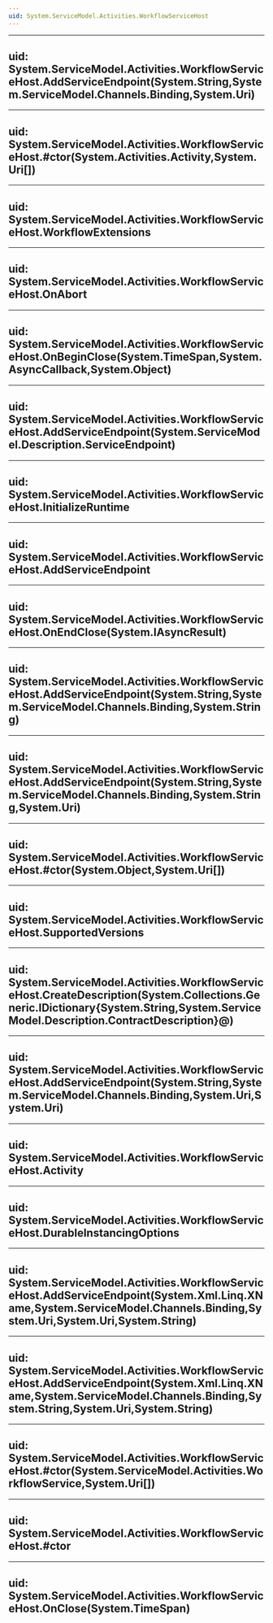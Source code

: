 ```yaml
---
uid: System.ServiceModel.Activities.WorkflowServiceHost
---
```


---
uid: System.ServiceModel.Activities.WorkflowServiceHost.AddServiceEndpoint(System.String,System.ServiceModel.Channels.Binding,System.Uri)
---

---
uid: System.ServiceModel.Activities.WorkflowServiceHost.#ctor(System.Activities.Activity,System.Uri[])
---

---
uid: System.ServiceModel.Activities.WorkflowServiceHost.WorkflowExtensions
---

---
uid: System.ServiceModel.Activities.WorkflowServiceHost.OnAbort
---

---
uid: System.ServiceModel.Activities.WorkflowServiceHost.OnBeginClose(System.TimeSpan,System.AsyncCallback,System.Object)
---

---
uid: System.ServiceModel.Activities.WorkflowServiceHost.AddServiceEndpoint(System.ServiceModel.Description.ServiceEndpoint)
---

---
uid: System.ServiceModel.Activities.WorkflowServiceHost.InitializeRuntime
---

---
uid: System.ServiceModel.Activities.WorkflowServiceHost.AddServiceEndpoint
---

---
uid: System.ServiceModel.Activities.WorkflowServiceHost.OnEndClose(System.IAsyncResult)
---

---
uid: System.ServiceModel.Activities.WorkflowServiceHost.AddServiceEndpoint(System.String,System.ServiceModel.Channels.Binding,System.String)
---

---
uid: System.ServiceModel.Activities.WorkflowServiceHost.AddServiceEndpoint(System.String,System.ServiceModel.Channels.Binding,System.String,System.Uri)
---

---
uid: System.ServiceModel.Activities.WorkflowServiceHost.#ctor(System.Object,System.Uri[])
---

---
uid: System.ServiceModel.Activities.WorkflowServiceHost.SupportedVersions
---

---
uid: System.ServiceModel.Activities.WorkflowServiceHost.CreateDescription(System.Collections.Generic.IDictionary{System.String,System.ServiceModel.Description.ContractDescription}@)
---

---
uid: System.ServiceModel.Activities.WorkflowServiceHost.AddServiceEndpoint(System.String,System.ServiceModel.Channels.Binding,System.Uri,System.Uri)
---

---
uid: System.ServiceModel.Activities.WorkflowServiceHost.Activity
---

---
uid: System.ServiceModel.Activities.WorkflowServiceHost.DurableInstancingOptions
---

---
uid: System.ServiceModel.Activities.WorkflowServiceHost.AddServiceEndpoint(System.Xml.Linq.XName,System.ServiceModel.Channels.Binding,System.Uri,System.Uri,System.String)
---

---
uid: System.ServiceModel.Activities.WorkflowServiceHost.AddServiceEndpoint(System.Xml.Linq.XName,System.ServiceModel.Channels.Binding,System.String,System.Uri,System.String)
---

---
uid: System.ServiceModel.Activities.WorkflowServiceHost.#ctor(System.ServiceModel.Activities.WorkflowService,System.Uri[])
---

---
uid: System.ServiceModel.Activities.WorkflowServiceHost.#ctor
---

---
uid: System.ServiceModel.Activities.WorkflowServiceHost.OnClose(System.TimeSpan)
---

